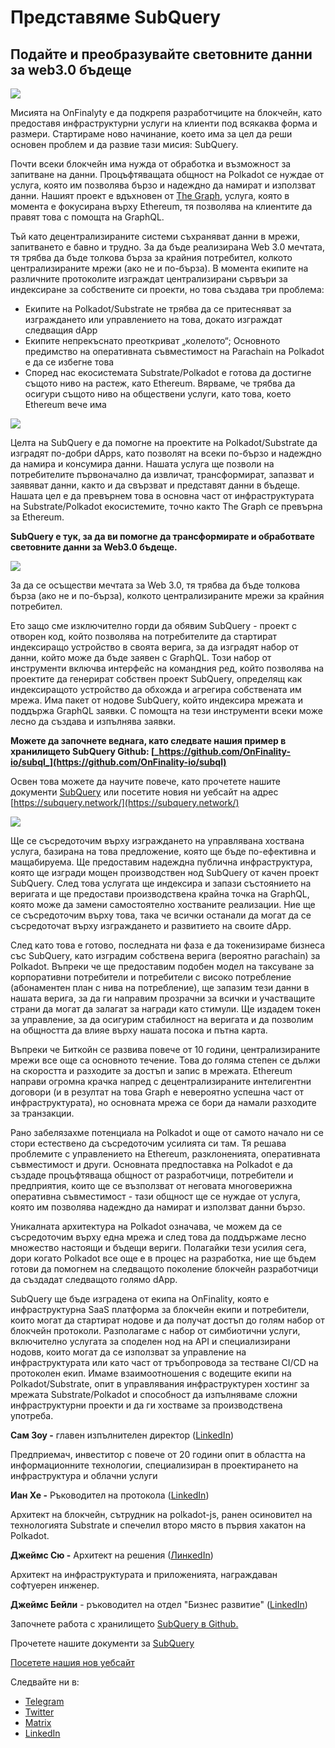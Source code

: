 # Представяме SubQuery

## Подайте и преобразувайте световните данни за web3.0 бъдеще

![](https://miro.medium.com/max/1400/1*J5u22qNxndcuCrFJ1mfGqg.png)

Мисията на OnFinalyty е да подкрепя разработчиците на блокчейн, като предоставя инфраструктурни услуги на клиенти под всякаква форма и размери. Стартираме ново начинание, което има за цел да реши основен проблем и да развие тази мисия: SubQuery.

Почти всеки блокчейн има нужда от обработка и възможност за запитване на данни. Процъфтяващата общност на Polkadot се нуждае от услуга, която им позволява бързо и надеждно да намират и използват данни. Нашият проект е вдъхновен от [The Graph](https://thegraph.com/), услуга, която в момента е фокусирана върху Ethereum, тя позволява на клиентите да правят това с помощта на GraphQL.

Тъй като децентрализираните системи съхраняват данни в мрежи, запитването е бавно и трудно. За да бъде реализирана Web 3.0 мечтата, тя трябва да бъде толкова бърза за крайния потребител, колкото централизираните мрежи (ако не и по-бърза). В момента екипите на различните протоколите изграждат централизирани сървъри за индексиране за собствените си проекти, но това създава три проблема:

- Екипите на Polkadot/Substrate не трябва да се притесняват за изграждането или управлението на това, докато изграждат следващия dApp
- Екипите непрекъснато преоткриват „колелото“; Основното предимство на оперативната съвместимост на Parachain на Polkadot е да се избегне това
- Според нас екосистемата Substrate/Polkadot е готова да достигне същото ниво на растеж, като Ethereum. Вярваме, че трябва да осигури същото ниво на обществени услуги, като това, което Ethereum вече има

![](https://miro.medium.com/max/1400/1*l4b4BXWkczVDaHyv30lLQQ.png)

Целта на SubQuery е да помогне на проектите на Polkadot/Substrate да изградят по-добри dApps, като позволят на всеки по-бързо и надеждно да намира и консумира данни. Нашата услуга ще позволи на потребителите първоначално да извличат, трансформират, запазват и заявяват данни, както и да свързват и представят данни в бъдеще. Нашата цел е да превърнем това в основна част от инфраструктурата на Substrate/Polkadot екосистемите, точно както The Graph се превърна за Ethereum.

**SubQuery е тук, за да ви помогне да трансформирате и обработвате световните данни за Web3.0 бъдеще.**

![](https://miro.medium.com/max/1000/1*IHstJG-hBwQzicLdWkGR5w.png)

За да се осъществи мечтата за Web 3.0, тя трябва да бъде толкова бърза (ако не и по-бърза), колкото централизираните мрежи за крайния потребител.

Ето защо сме изключително горди да обявим SubQuery - проект с отворен код, който позволява на потребителите да стартират индексиращо устройство в своята верига, за да изградят набор от данни, който може да бъде заявен с GraphQL. Този набор от инструменти включва интерфейс на командния ред, който позволява на проектите да генерират собствен проект SubQuery, определящ как индексиращото устройство да обхожда и агрегира собствената им мрежа. Има пакет от нодове SubQuery, който индексира мрежата и поддържа GraphQL заявки. С помощта на тези инструменти всеки може лесно да създава и изпълнява заявки.

**Можете да започнете веднага, като следвате нашия пример в хранилището SubQuery Github: [_https://github.com/OnFinality-io/subql_](https://github.com/OnFinality-io/subql)**

Освен това можете да научите повече, като прочетете нашите документи [SubQuery](https://doc.subquery.network/) или посетите новия ни уебсайт на адрес [https://subquery.network/](https://subquery.network/)

![](https://miro.medium.com/max/1000/1*3oA1Hvns1vrImTsmowO_Jw.png)

Ще се съсредоточим върху изграждането на управлявана хоствана услуга, базирана на това предложение, която ще бъде по-ефективна и мащабируема. Ще предоставим надеждна публична инфраструктура, която ще изгради мощен производствен нод SubQuery от качен проект SubQuery. След това услугата ще индексира и запази състоянието на веригата и ще предостави производствена крайна точка на GraphQL, която може да замени самостоятелно хостваните реализации. Ние ще се съсредоточим върху това, така че всички останали да могат да се съсредоточат върху изграждането и развитието на своите dApp.

След като това е готово, последната ни фаза е да токенизираме бизнеса със SubQuery, като изградим собствена верига (вероятно parachain) за Polkadot. Въпреки че ще предоставим подобен модел на таксуване за корпоративни потребители и потребители с високо потребление (абонаментен план с нива на потребление), ще запазим тези данни в нашата верига, за да ги направим прозрачни за всички и участващите страни да могат да залагат за награди като стимули. Ще издадем токен за управление, за да осигурим стабилност на веригата и да позволим на общността да влияе върху нашата посока и пътна карта.

Въпреки че Биткойн се развива повече от 10 години, централизираните мрежи все още са основното течение. Това до голяма степен се дължи на скоростта и разходите за достъп и запис в мрежата. Ethereum направи огромна крачка напред с децентрализираните интелигентни договори (и в резултат на това Graph е невероятно успешна част от инфраструктурата), но основната мрежа се бори да намали разходите за транзакции.

Рано забелязахме потенциала на Polkadot и още от самото начало ни се стори естествено да съсредоточим усилията си там. Тя решава проблемите с управлението на Ethereum, разклоненията, оперативната съвместимост и други. Основната предпоставка на Polkadot е да създаде процъфтяваща общност от разработчици, потребители и предприятия, които ще се възползват от неговата многоверижна оперативна съвместимост - тази общност ще се нуждае от услуга, която им позволява надеждно да намират и използват данни бързо.

Уникалната архитектура на Polkadot означава, че можем да се съсредоточим върху една мрежа и след това да поддържаме лесно множество настоящи и бъдещи вериги. Полагайки тези усилия сега, дори когато Polkadot все още е в процес на разработка, ние ще бъдем готови да помогнем на следващото поколение блокчейн разработчици да създадат следващото голямо dApp.

SubQuery ще бъде изградена от екипа на OnFinality, която е инфраструктурна SaaS платформа за блокчейн екипи и потребители, които могат да стартират нодове и да получат достъп до голям набор от блокчейн протоколи. Разполагаме с набор от симбиотични услуги, включително услугата за споделен нод на API и специализирани нодовв, които могат да се използват за управление на инфраструктурата или като част от тръбопровода за тестване CI/CD на протоколен екип. Имаме взаимоотношения с водещите екипи на Polkadot/Substrate, опит в управлявания инфраструктурен хостинг за мрежата Substrate/Polkadot и способност да изпълняваме сложни инфраструктурни проекти и да ги хостваме за производствена употреба.

**Сам Зоу -** главен изпълнителен директор ([LinkedIn](https://www.linkedin.com/in/sam-zou-5b8169a/))

Предприемач, инвеститор с повече от 20 години опит в областта на информационните технологии, специализиран в проектирането на инфраструктура и облачни услуги

**Иан Хе -** Ръководител на протокола ([LinkedIn](https://www.linkedin.com/in/yin-he-7a266345/))

Архитект на блокчейн, сътрудник на polkadot-js, ранен осиновител на технологията Substrate и спечелил второ място в първия хакатон на Polkadot.

**Джеймс Сю -** Архитект на решения ([ЛинкedIn](https://www.linkedin.com/in/zhexu/))

Архитект на инфраструктурата и приложенията, награждаван софтуерен инженер.

**Джеймс Бейли** - ръководител на отдел "Бизнес развитие" ([LinkedIn](https://www.linkedin.com/in/james-bayly/))

Започнете работа с хранилището [SubQuery в Github.](https://github.com/OnFinality-io/subql)

Прочетете нашите документи за [SubQuery](https://doc.subquery.network/)

[Посетете нашия нов уебсайт](https://subquery.network/)

Следвайте ни в:

- [Telegram](https://t.me/subquerynetwork)
- [Twitter](https://twitter.com/subquerynetwork)
- [Matrix](https://matrix.to/#/%23subquery:matrix.org)
- [LinkedIn](https://www.linkedin.com/company/subquery)
